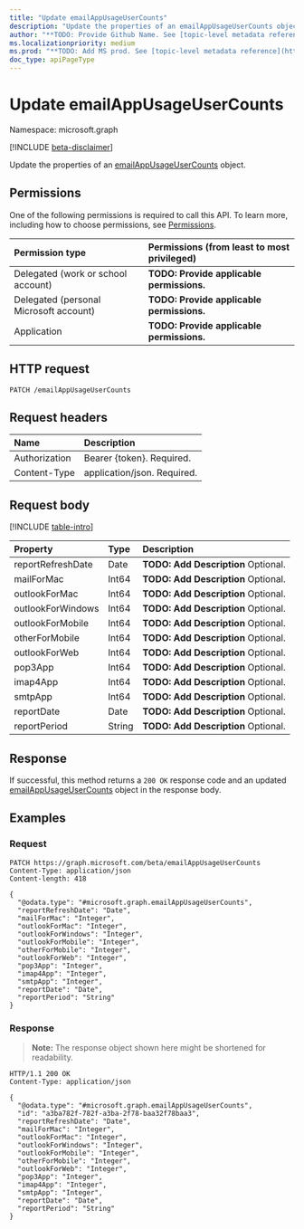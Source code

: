 ```yaml
---
title: "Update emailAppUsageUserCounts"
description: "Update the properties of an emailAppUsageUserCounts object."
author: "**TODO: Provide Github Name. See [topic-level metadata reference](https://msgo.azurewebsites.net/add/document/guidelines/metadata.html#topic-level-metadata)**"
ms.localizationpriority: medium
ms.prod: "**TODO: Add MS prod. See [topic-level metadata reference](https://msgo.azurewebsites.net/add/document/guidelines/metadata.html#topic-level-metadata)**"
doc_type: apiPageType
---
```


# Update emailAppUsageUserCounts
Namespace: microsoft.graph

[!INCLUDE [beta-disclaimer](../../includes/beta-disclaimer.md)]

Update the properties of an [emailAppUsageUserCounts](../resources/emailappusageusercounts.md) object.

## Permissions
One of the following permissions is required to call this API. To learn more, including how to choose permissions, see [Permissions](/graph/permissions-reference).

|Permission type|Permissions (from least to most privileged)|
|:---|:---|
|Delegated (work or school account)|**TODO: Provide applicable permissions.**|
|Delegated (personal Microsoft account)|**TODO: Provide applicable permissions.**|
|Application|**TODO: Provide applicable permissions.**|

## HTTP request

<!-- {
  "blockType": "ignored"
}
-->
``` http
PATCH /emailAppUsageUserCounts
```

## Request headers
|Name|Description|
|:---|:---|
|Authorization|Bearer {token}. Required.|
|Content-Type|application/json. Required.|

## Request body
[!INCLUDE [table-intro](../../includes/update-property-table-intro.md)]


|Property|Type|Description|
|:---|:---|:---|
|reportRefreshDate|Date|**TODO: Add Description** Optional.|
|mailForMac|Int64|**TODO: Add Description** Optional.|
|outlookForMac|Int64|**TODO: Add Description** Optional.|
|outlookForWindows|Int64|**TODO: Add Description** Optional.|
|outlookForMobile|Int64|**TODO: Add Description** Optional.|
|otherForMobile|Int64|**TODO: Add Description** Optional.|
|outlookForWeb|Int64|**TODO: Add Description** Optional.|
|pop3App|Int64|**TODO: Add Description** Optional.|
|imap4App|Int64|**TODO: Add Description** Optional.|
|smtpApp|Int64|**TODO: Add Description** Optional.|
|reportDate|Date|**TODO: Add Description** Optional.|
|reportPeriod|String|**TODO: Add Description** Optional.|



## Response

If successful, this method returns a `200 OK` response code and an updated [emailAppUsageUserCounts](../resources/emailappusageusercounts.md) object in the response body.

## Examples

### Request
<!-- {
  "blockType": "request",
  "name": "update_emailappusageusercounts"
}
-->
``` http
PATCH https://graph.microsoft.com/beta/emailAppUsageUserCounts
Content-Type: application/json
Content-length: 418

{
  "@odata.type": "#microsoft.graph.emailAppUsageUserCounts",
  "reportRefreshDate": "Date",
  "mailForMac": "Integer",
  "outlookForMac": "Integer",
  "outlookForWindows": "Integer",
  "outlookForMobile": "Integer",
  "otherForMobile": "Integer",
  "outlookForWeb": "Integer",
  "pop3App": "Integer",
  "imap4App": "Integer",
  "smtpApp": "Integer",
  "reportDate": "Date",
  "reportPeriod": "String"
}
```


### Response
>**Note:** The response object shown here might be shortened for readability.
<!-- {
  "blockType": "response",
  "truncated": true
}
-->
``` http
HTTP/1.1 200 OK
Content-Type: application/json

{
  "@odata.type": "#microsoft.graph.emailAppUsageUserCounts",
  "id": "a3ba782f-782f-a3ba-2f78-baa32f78baa3",
  "reportRefreshDate": "Date",
  "mailForMac": "Integer",
  "outlookForMac": "Integer",
  "outlookForWindows": "Integer",
  "outlookForMobile": "Integer",
  "otherForMobile": "Integer",
  "outlookForWeb": "Integer",
  "pop3App": "Integer",
  "imap4App": "Integer",
  "smtpApp": "Integer",
  "reportDate": "Date",
  "reportPeriod": "String"
}
```


